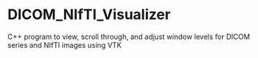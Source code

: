 # DICOM_NIfTI_Visualizer
C++ program to view, scroll through, and adjust window levels for DICOM series and NIfTI images using VTK
